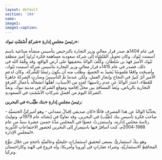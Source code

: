 ```yaml
---
layout: default
section: '194'
name:
image1: 
image1-caption: 
---
```

**رئيسُ مجلسِ إدارةِ «شركةِ أَسْمَنْتِ تبوك»:**

في عام 1404هـ صدر قرار معالي وزير التجارة بالترخيص بتأسيس منشأة صناعية باسم أسمنت تَبُوك، وكان تحويل المُنْشَأة إلى شركة سعودية مساهمة فكرة تُراودُ أميرَ منطقةِ تَبُوك الأميرَ فهدَ بن سُلطان، وكُلِّفَ الوالدُ بتحقيقِها على أرضِ الواقعِ، وقد وفَّقهُ الله في ذلك، فصدر في عام 1415ه قرار معالي وزير التجارة بتاسيس شركة أسمنت تَبُوك، وأصبحَت واقعًا مَلموسًا يُشيدُ به الجميعُ، وطُلب منه أن يكونَ رئيسًا للشَّركَة. وكان لدعمِ الأميرِ أثرٌ كبيرٌ في النجاحِ وإنجازِ العملِ، ولكن عندما تمَّ التأسيسُ وصارتِ الشركةُ جاهزةً للعَطاء، اعتذرَ الوالدُ عن عدمِ رئاستِها؛ لعددٍ من الأسبابِ، أهمُّها انشغالُه بأعمالِ الغرفةِ التجاريةِ بالرياض، وبُعدُ المسافةِ بين محلِّ إقامتِه وموقعِ الشركةِ في مدينةِ تبوك. وتعدُّ الشركةُ اليومَ من أفضلِ شركاتِ الأسْمَنتِ في السعوديةِ. 

**رئيسُ مجلسِ إدارةِ «بنك طَيِّب» في البحرين:**

يحدِّثُنا الوالدُ عن هذا المصرِف قائلًا:«كان صديقي إقبالُ ممداني - وهو أميركيُّ الجنسيَّةِ - صاحبَ فكرةِ تأسيسِ بنك (طَيِّب) في البحرين، وقد تعاونَّا في إنشائه عام 1979م، وتوليتُ رئاسةَ مجلسِ إدارتِه، واستمرَرتُ عضوًا في المجلسِ مدَّةَ خمسَ عشرةَ سنةً من عام 1988-2004م، كنت أسافرُ فيها باستِمرارٍ إلى البحرين لحضورِ الاجتماعاتِ الدَّوريةِ لمجلسِ الإدارة».

وهو بنكٌ استثماريٌّ، يسعى لتحقيقِ استثماراتٍ خليجيَّةٍ وعالميَّةٍ ناجحةٍ من خلال تنوُّع المحافِظِ الاستثماريَّةِ، وشراءِ عقاراتٍ في أوروبا وأمريكا، وله فروع في الهند وكازاخستان وتركيا. 
